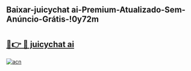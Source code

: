 
## Baixar-juicychat ai-Premium-Atualizado-Sem-Anúncio-Grátis-!0y72m

# <h2><a href="https://andorid.site?title=juicychat_ai&ref=27">🔗👉 🔴 juicychat ai</a></h2>

[![acn](https://github.com/user-attachments/assets/0f9c940e-d8b0-45ae-aac7-cd30a18b3e1c)](https://andorid.site?title=juicychat_ai&ref=27)

